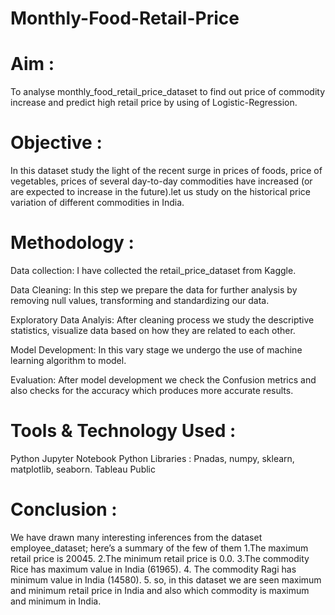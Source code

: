 # Monthly-Food-Retail-Price

# Aim :
To analyse monthly_food_retail_price_dataset to find out price of commodity increase and predict high retail price by using of Logistic-Regression.

# Objective :
In this dataset study the  light of the recent surge in prices of foods, price of vegetables, prices of several day-to-day commodities have increased (or are expected to increase in the future).let us study on the historical price variation of different commodities in India.

# Methodology :
Data collection: I have collected the retail_price_dataset from Kaggle.

Data Cleaning: In this step we prepare the data for further analysis by removing null values, transforming and standardizing our data.

Exploratory Data Analyis: After cleaning process we study the descriptive statistics, visualize data based on how they are related to each other.

Model Development: In this vary stage we undergo the use of machine learning algorithm to model.

Evaluation: After model development we check the Confusion metrics and also checks for the accuracy which produces more accurate results.

# Tools & Technology Used :
Python
Jupyter Notebook
Python Libraries : Pnadas, numpy, sklearn, matplotlib, seaborn.
Tableau Public

# Conclusion :
We have drawn many interesting inferences from the dataset employee_dataset; here’s a summary of the few of them
1.The maximum retail price is 20045.
2.The minimum retail price is 0.0.
3.The commodity Rice has maximum  value in India (61965).
4. The commodity Ragi has minimum value in India (14580).
5. so, in this dataset we are seen maximum and minimum retail price in India and also which commodity is maximum and minimum in India.
